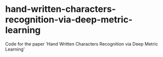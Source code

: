 # hand-written-characters-recognition-via-deep-metric-learning
Code for the paper 'Hand Written Characters Recognition via Deep Metric Learning'
